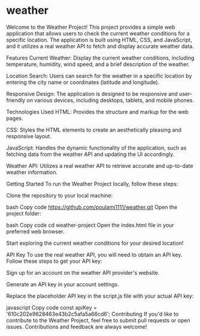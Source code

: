 # weather
Welcome to the Weather Project! This project provides a simple web application that allows users to check the current weather conditions for a specific location. The application is built using HTML, CSS, and JavaScript, and it utilizes a real weather API to fetch and display accurate weather data.

Features
Current Weather: Display the current weather conditions, including temperature, humidity, wind speed, and a brief description of the weather.

Location Search: Users can search for the weather in a specific location by entering the city name or coordinates (latitude and longitude).

Responsive Design: The application is designed to be responsive and user-friendly on various devices, including desktops, tablets, and mobile phones.

Technologies Used
HTML: Provides the structure and markup for the web pages.

CSS: Styles the HTML elements to create an aesthetically pleasing and responsive layout.

JavaScript: Handles the dynamic functionality of the application, such as fetching data from the weather API and updating the UI accordingly.

Weather API: Utilizes a real weather API to retrieve accurate and up-to-date weather information.

Getting Started
To run the Weather Project locally, follow these steps:

Clone the repository to your local machine:

bash
Copy code
https://github.com/poulami1111/weather.git
Open the project folder:

bash
Copy code
cd weather-project
Open the index.html file in your preferred web browser.

Start exploring the current weather conditions for your desired location!

API Key
To use the real weather API, you will need to obtain an API key. Follow these steps to get your API key:

Sign up for an account on the weather API provider's website.

Generate an API key in your account settings.

Replace the placeholder API key in the script.js file with your actual API key:

javascript
Copy code
const apiKey = '610c202e9628463e43b2c5afa5a66cd6';
Contributing
If you'd like to contribute to the Weather Project, feel free to submit pull requests or open issues. Contributions and feedback are always welcome!
